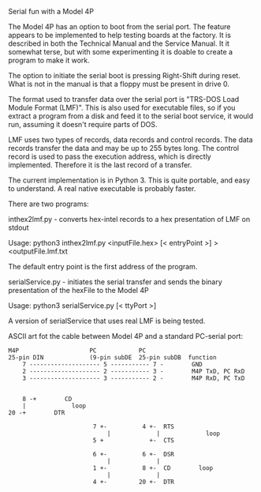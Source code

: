 Serial fun with a Model 4P

The Model 4P has an option to boot from the serial port. The feature appears to be implemented to help testing boards at the factory. It is described in both the Technical Manual and the Service Manual. It it somewhat terse, but with some experimenting it is doable to create a program to make it work.

The option to initiate the serial boot is pressing Right-Shift during reset. What is not in the manual is that a floppy must be present in drive 0. 

The format used to transfer data over the serial port is "TRS-DOS Load Module Format (LMF)". This is also used for executable files, so if you extract a program from a disk and feed it to the serial boot service, it would run, assuming it doesn't require parts of DOS.

LMF uses two types of records, data records and control records. The data records transfer the data and may be up to 255 bytes long. The control record is used to pass the execution address, which is directly implemented. Therefore it is the last record of a transfer.

The current implementation is in Python 3. This is quite portable, and easy to understand. A real native executable is probably faster.

There are two programs:

inthex2lmf.py - converts hex-intel records to a hex presentation of LMF on stdout

Usage:
  python3 inthex2lmf.py <inputFile.hex> [< entryPoint >] >  <outputFile.lmf.txt
  
  The default entry point is the first address of the program.

serialService.py - initiates the serial transfer and sends the binary presentation of the hexFile to the Model 4P

Usage: 
  python3 serialService.py <lmfFile> [< ttyPort >]


A version of serialService that uses real LMF is being tested.

ASCII art fot the cable between Model 4P and a standard PC-serial port:


   	M4P                    PC            PC
	25-pin DIN             (9-pin subDE  25-pin subDB  function
    	7 -------------------- 5 ----------- 7 -        GND
    	2 -------------------- 2 ----------- 3 -        M4P TxD, PC RxD
    	3 -------------------- 3 ----------- 2 -        M4P RxD, PC TxD
	
	
    	8 -+        CD
       	|             loop
   	20 -+        DTR
   	
                           	7 +-          4 +-  RTS
                             	|             |             loop
                           	5 +             +-  CTS
	
                           	6 +-          6 +-  DSR
                             	|             |
                           	1 +-          8 +-  CD        loop
                             	|             |
                           	4 +-         20 +-  DTR


